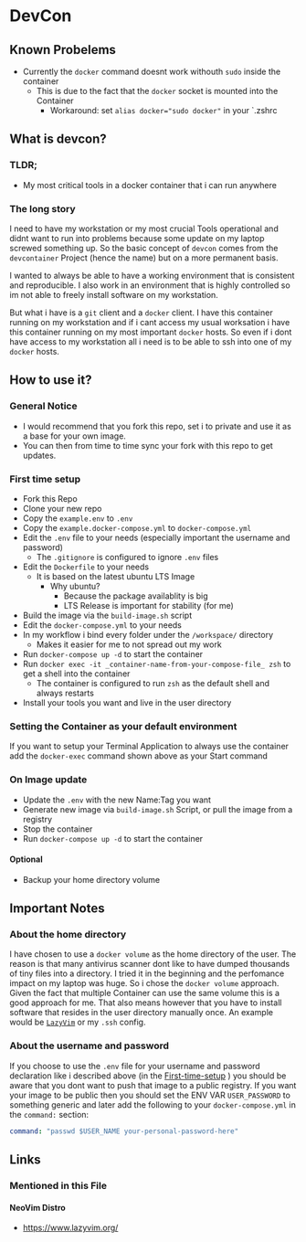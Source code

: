 # DevCon


## Known Probelems
- Currently the `docker` command doesnt work withouth `sudo` inside the container
  - This is due to the fact that the `docker` socket is mounted into the Container
    - Workaround: set `alias docker="sudo docker"` in your `.zshrc


## What is devcon?
### TLDR;
- My most critical tools in a docker container that i can run anywhere

### The long story
I need to have my workstation or my most crucial Tools operational and didnt want to run into problems because some update on my laptop screwed something up.
So the basic concept of `devcon` comes from the `devcontainer` Project (hence the name) but on a more permanent basis.

I wanted to always be able to have a working environment that is consistent and reproducible.
I also work in an environment that is highly controlled so im not able to freely install software on my workstation.

But what i have is a `git` client and a `docker` client.
I have this container running on my workstation and if i cant access my usual worksation i have this container running on my most important `docker` hosts.
So even if i dont have access to my workstation all i need is to be able to ssh into one of my `docker` hosts.

## How to use it?

### General Notice
- I would recommend that you fork this repo, set i to private and use it as a base for your own image.
- You can then from time to time sync your fork with this repo to get updates.

<a id="First-time-setup"></a>
### First time setup
- Fork this Repo
- Clone your new repo
- Copy the `example.env` to `.env`
- Copy the `example.docker-compose.yml` to `docker-compose.yml`
- Edit the `.env` file to your needs (especially important the username and password)
  - The `.gitignore` is configured to ignore `.env` files
- Edit the `Dockerfile` to your needs
  - It is based on the latest ubuntu LTS Image
    - Why ubuntu? 
      - Because the package availablity is big
      - LTS Release is important for stability (for me)
- Build the image via the `build-image.sh` script
- Edit the `docker-compose.yml` to your needs
- In my workflow i bind every folder under the `/workspace/` directory
  - Makes it easier for me to not spread out my work
- Run `docker-compose up -d` to start the container
- Run `docker exec -it _container-name-from-your-compose-file_ zsh` to get a shell into the container
  - The container is configured to run `zsh` as the default shell and always restarts
- Install your tools you want and live in the user directory

### Setting the Container as your default environment
If you want to setup your Terminal Application to always use the container add the `docker-exec` command shown above as your Start command 

### On Image update

- Update the `.env` with the new Name:Tag you want
- Generate new image via `build-image.sh` Script, or pull the image from a registry
- Stop the container
- Run `docker-compose up -d` to start the container

#### Optional
- Backup your home directory volume

## Important Notes

### About the home directory
I have chosen to use a `docker volume` as the home directory of the user.
The reason is that many antivirus scanner dont like to have dumped thousands of tiny files into a directory.
I tried it in the beginning and the perfomance impact on my laptop was huge.
So i chose the `docker volume` approach. Given the fact that multiple Container can use the same volume this is a good approach for me.
That also means however that you have to install software that resides in the user directory manually once.
An example would be [`LazyVim`](https://www.lazyvim.org/) or my `.ssh` config.

### About the username and password
If you choose to use the `.env` file for your username and password declaration like i described above (in the [First-time-setup](#First-time-setup) ) you should be aware that you dont want to push that image to a public registry.
If you want your image to be public then you should set the ENV VAR `USER_PASSWORD` to something generic and later add the following to your `docker-compose.yml` in the `command:` section:
```yaml
command: "passwd $USER_NAME your-personal-password-here"
```


## Links

### Mentioned in this File
#### NeoVim Distro
- https://www.lazyvim.org/
